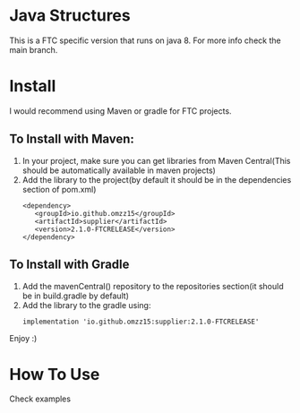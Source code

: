 # Java Structures
This is a FTC specific version that runs on java 8. For more info check the main branch.

# Install
I would recommend using Maven or gradle for FTC projects.

## To Install with Maven:
1. In your project, make sure you can get libraries from Maven Central(This should be automatically available in maven projects)
2. Add the library to the project(by default it should be in the dependencies section of pom.xml)
   ```
   <dependency>
      <groupId>io.github.omzz15</groupId>
      <artifactId>supplier</artifactId>
      <version>2.1.0-FTCRELEASE</version>
   </dependency>
   ```

## To Install with Gradle
1. Add the mavenCentral() repository to the repositories section(it should be in build.gradle by default)
2. Add the library to the gradle using:
    ```
    implementation 'io.github.omzz15:supplier:2.1.0-FTCRELEASE'
    ```
Enjoy :)

# How To Use
Check examples

